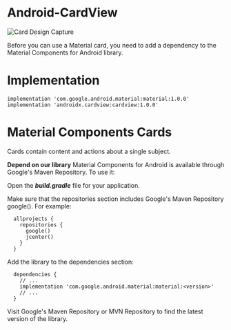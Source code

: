 # Android-CardView
![Card Design Capture](https://user-images.githubusercontent.com/3745464/100521541-6b670300-31ca-11eb-99a4-4a756e985ef0.PNG)

Before you can use a Material card, you need to add a dependency to the Material Components for Android library.
# Implementation

    implementation 'com.google.android.material:material:1.0.0'
    implementation 'androidx.cardview:cardview:1.0.0'
    
# Material Components Cards
Cards contain content and actions about a single subject.

**Depend on our library**
Material Components for Android is available through Google's Maven Repository. To use it:

Open the **_build.gradle_** file for your application.

Make sure that the repositories section includes Google's Maven Repository google(). For example:

```
  allprojects {
    repositories {
      google()
      jcenter()
    }
  }
```
Add the library to the dependencies section:

```
  dependencies {
    // ...
    implementation 'com.google.android.material:material:<version>'
    // ...
  }
```
Visit Google's Maven Repository or MVN Repository to find the latest version of the library.
